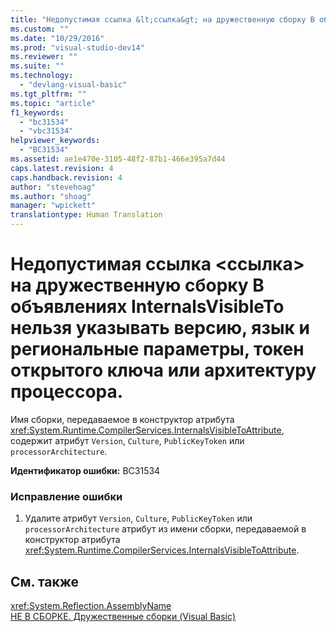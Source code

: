 ```yaml
---
title: "Недопустимая ссылка &lt;ссылка&gt; на дружественную сборку В объявлениях InternalsVisibleTo нельзя указывать версию, язык и региональные параметры, токен открытого ключа или архитектуру процессора. | Microsoft Docs"
ms.custom: ""
ms.date: "10/29/2016"
ms.prod: "visual-studio-dev14"
ms.reviewer: ""
ms.suite: ""
ms.technology: 
  - "devlang-visual-basic"
ms.tgt_pltfrm: ""
ms.topic: "article"
f1_keywords: 
  - "bc31534"
  - "vbc31534"
helpviewer_keywords: 
  - "BC31534"
ms.assetid: ae1e470e-3105-48f2-87b1-466e395a7d44
caps.latest.revision: 4
caps.handback.revision: 4
author: "stevehoag"
ms.author: "shoag"
manager: "wpickett"
translationtype: Human Translation
---
```

# Недопустимая ссылка &lt;ссылка&gt; на дружественную сборку В объявлениях InternalsVisibleTo нельзя указывать версию, язык и региональные параметры, токен открытого ключа или архитектуру процессора.
Имя сборки, передаваемое в конструктор атрибута <xref:System.Runtime.CompilerServices.InternalsVisibleToAttribute>, содержит атрибут `Version`, `Culture`, `PublicKeyToken` или `processorArchitecture`.  
  
 **Идентификатор ошибки:** BC31534  
  
### Исправление ошибки  
  
1.  Удалите атрибут `Version`, `Culture`, `PublicKeyToken` или `processorArchitecture` атрибут из имени сборки, передаваемой в конструктор атрибута <xref:System.Runtime.CompilerServices.InternalsVisibleToAttribute>.  
  
## См. также  
 <xref:System.Reflection.AssemblyName>   
 [НЕ В СБОРКЕ. Дружественные сборки \(Visual Basic\)](http://msdn.microsoft.com/ru-ru/80e7a33a-ca91-450b-a00e-c5a7986e228c)